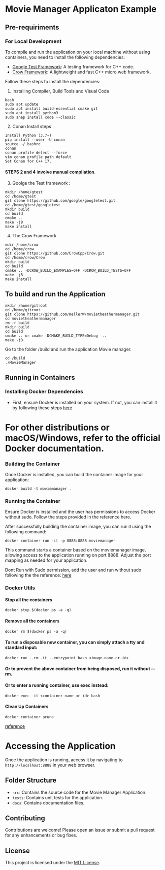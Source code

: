 # Movie Manager Applicaton Example
## Pre-requiriments 

### For Local Development 
To compile and run the application on your local machine without using containers, you need to install the following dependencies:

- [Google Test Framework](https://github.com/google/googletest): A testing framework for C++ code.
- [Crow Framework](https://github.com/CrowCpp/Crow): A lightweight and fast C++ micro web framework.

Follow these steps to install the dependencies:

1. Installing Compiler, Build Tools and Visual Code 
```
bash
sudo apt update
sudo apt install build-essential cmake git
sudo apt install python3
sudo snap install code --classic
```
2. Conan Install steps
```
Install Python (3.7+) 
pip install --user -U conan
source ~/.bashrc
conan 
conan profile detect --force
vim conan profile path default
Set Conan for C++ 17. 
```
#### STEPS 2 and 4 involve manual compilation.
3. Goolge the Test framework :
```
mkdir /home/gtest  
cd /home/gtest          
git clone https://github.com/google/googletest.git 
cd /home/gtest/googletest 
mkdir build 
cd build 
cmake .. 
make -j8
make install
```
4. The Crow Framework
```
mdir /home/crow 
cd /home/crow          
git clone https://github.com/CrowCpp/Crow.git 
cd /home/crow/Crow 
mkdir build 
cd build 
cmake .. -DCROW_BUILD_EXAMPLES=OFF -DCROW_BUILD_TESTS=OFF 
make -j8 
make install
```
## To build and run the Application
```
mkdir /home/gitroot       
cd /home/gitroot         
git clone https://github.com/KellerW/movietheathermanager.git 
cd movietheathermanager 
rm -r build  
mkdir build 
cd build 
cmake .. or cmake -DCMAKE_BUILD_TYPE=Debug  ..
make -j8
```
Go to the folder /build and run the application Movie manager: 
```
cd /build
./MovieManager
```
## Running in Containers 
### Installing Docker Dependencies
 - First, ensure Docker is installed on your system. If not, you can install it by following these steps [here](https://www.digitalocean.com/community/tutorials/how-to-install-and-use-docker-on-ubuntu-22-04)

# For other distributions or macOS/Windows, refer to the official Docker documentation.
### Building the Container 
Once Docker is installed, you can build the container image for your application:
```
docker build -t moviemanager .
```
### Running the Container
Ensure Docker is installed and the user has permissions to access Docker without sudo. Follow the steps provided in the reference here.

After successfully building the container image, you can run it using the following command:
```
docker container run -it -p 8888:8888 moviemanager
```
This command starts a container based on the moviemanager image, allowing access to the application running on port 8888. Adjust the port mapping as needed for your application.

Dont Run with Sudo permission, add the user and run without sudo following the 
the reference: 
[here](https://betterstack.com/community/questions/how-to-fix-permission-denied-error-when-connecting-to-docker/)

### Docker Utils
#### Stop all the containers
```
docker stop $(docker ps -a -q)
```
#### Remove all the containers
```
docker rm $(docker ps -a -q)
```
#### To run a disposable new container, you can simply attach a tty and standard input:
```
docker run --rm -it --entrypoint bash <image-name-or-id>
```
#### Or to prevent the above container from being disposed, run it without --rm.
#### Or to enter a running container, use exec instead:
```
docker exec -it <container-name-or-id> bash
```
#### Clean Up Containers
```
docker container prune
```

[reference](https://docs.docker.com/reference/cli/docker/container/rm/)
# Accessing the Application
Once the application is running, access it by navigating to `http://localhost:8888` in your web browser.
              
## Folder Structure
- `src`: Contains the source code for the Movie Manager Application.
- `tests`: Contains unit tests for the application.
- `docs`: Contains documentation files.

## Contributing
Contributions are welcome! Please open an issue or submit a pull request for any enhancements or bug fixes.
## License
This project is licensed under the [MIT License](LICENSE).
